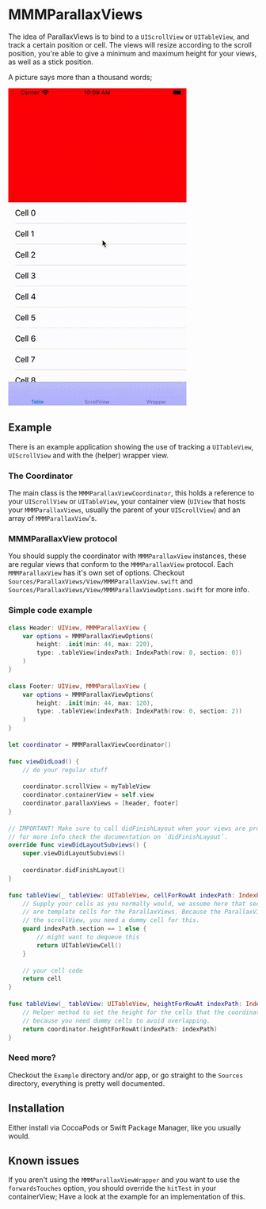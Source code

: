 #  MMMParallaxViews

The idea of ParallaxViews is to bind to a `UIScrollView` or `UITableView`, and track
a certain position or cell. The views will resize according to the scroll position,
you're able to give a minimum and maximum height for your views, as well as a stick
position.

A picture says more than a thousand words;

![ParallaxViews - not working until merge; checkout the .gif in the repo](https://github.com/mediamonks/MMMParallaxViews/raw/main/MMMParallaxViews.gif)

## Example

There is an example application showing the use of tracking a `UITableView`, `UIScrollView`
and with the (helper) wrapper view.

### The Coordinator

The main class is the `MMMParallaxViewCoordinator`, this holds a reference to your
`UIScrollView` or `UITableView`, your container view (`UIView` that hosts your
`MMMParallaxViews`, usually the parent of your `UIScrollView`) and an array of
`MMMParallaxView`'s.

### MMMParallaxView protocol

You should supply the coordinator with `MMMParallaxView` instances, these are regular
views that conform to the `MMMParallaxView` protocol. Each `MMMParallaxView` has it's own
set of options. Checkout `Sources/ParallaxViews/View/MMMParallaxView.swift` and
`Sources/ParallaxViews/View/MMMParallaxViewOptions.swift` for more info.

### Simple code example

```swift
class Header: UIView, MMMParallaxView {
    var options = MMMParallaxViewOptions(
        height: .init(min: 44, max: 220),
        type: .tableView(indexPath: IndexPath(row: 0, section: 0))
    )
}

class Footer: UIView, MMMParallaxView {
    var options = MMMParallaxViewOptions(
        height: .init(min: 44, max: 120),
        type: .tableView(indexPath: IndexPath(row: 0, section: 2))
    )
}

let coordinator = MMMParallaxViewCoordinator()

func viewDidLoad() {
    // do your regular stuff

    coordinator.scrollView = myTableView
    coordinator.containerView = self.view
    coordinator.parallaxViews = [header, footer]
}

// IMPORTANT! Make sure to call didFinishLayout when your views are properly calculated.
// for more info check the documentation on `didFinishLayout`.
override func viewDidLayoutSubviews() {
	super.viewDidLayoutSubviews()

	coordinator.didFinishLayout()
}

func tableView(_ tableView: UITableView, cellForRowAt indexPath: IndexPath) -> UITableViewCell {
    // Supply your cells as you normally would, we assume here that section 0 and 2
    // are template cells for the ParallaxViews. Because the ParallaxView's are overlaying
    // the scrollView, you need a dummy cell for this.
    guard indexPath.section == 1 else {
        // might want to dequeue this
        return UITableViewCell()
    }

    // your cell code
    return cell
}

func tableView(_ tableView: UITableView, heightForRowAt indexPath: IndexPath) -> CGFloat {
    // Helper method to set the height for the cells that the coordinator is tracking,
    // because you need dummy cells to avoid overlapping.
    return coordinator.heightForRowAt(indexPath: indexPath)
}
```

### Need more?

Checkout the `Example` directory and/or app, or go straight to the `Sources` directory,
everything is pretty well documented.

## Installation

Either install via CocoaPods or Swift Package Manager, like you usually would.

## Known issues

If you aren't using the `MMMParallaxViewWrapper` and you want to use the `forwardsTouches`
option, you should override the `hitTest` in your containerView; Have a look at
the example for an implementation of this.

